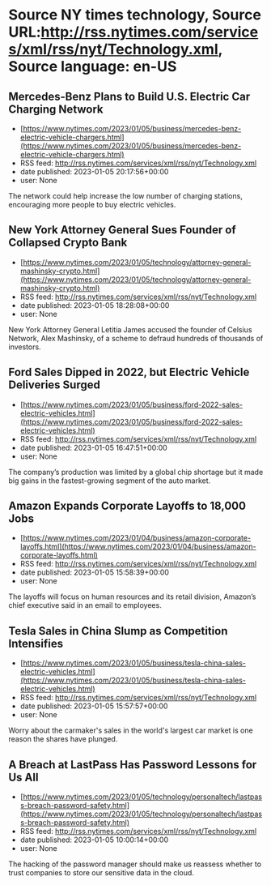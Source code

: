 # Source NY times technology, Source URL:http://rss.nytimes.com/services/xml/rss/nyt/Technology.xml, Source language: en-US

## Mercedes-Benz Plans to Build U.S. Electric Car Charging Network
 - [https://www.nytimes.com/2023/01/05/business/mercedes-benz-electric-vehicle-chargers.html](https://www.nytimes.com/2023/01/05/business/mercedes-benz-electric-vehicle-chargers.html)
 - RSS feed: http://rss.nytimes.com/services/xml/rss/nyt/Technology.xml
 - date published: 2023-01-05 20:17:56+00:00
 - user: None

The network could help increase the low number of charging stations, encouraging more people to buy electric vehicles.

## New York Attorney General Sues Founder of Collapsed Crypto Bank
 - [https://www.nytimes.com/2023/01/05/technology/attorney-general-mashinsky-crypto.html](https://www.nytimes.com/2023/01/05/technology/attorney-general-mashinsky-crypto.html)
 - RSS feed: http://rss.nytimes.com/services/xml/rss/nyt/Technology.xml
 - date published: 2023-01-05 18:28:08+00:00
 - user: None

New York Attorney General Letitia James accused the founder of Celsius Network, Alex Mashinsky, of a scheme to defraud hundreds of thousands of investors.

## Ford Sales Dipped in 2022, but Electric Vehicle Deliveries Surged
 - [https://www.nytimes.com/2023/01/05/business/ford-2022-sales-electric-vehicles.html](https://www.nytimes.com/2023/01/05/business/ford-2022-sales-electric-vehicles.html)
 - RSS feed: http://rss.nytimes.com/services/xml/rss/nyt/Technology.xml
 - date published: 2023-01-05 16:47:51+00:00
 - user: None

The company’s production was limited by a global chip shortage but it made big gains in the fastest-growing segment of the auto market.

## Amazon Expands Corporate Layoffs to 18,000 Jobs
 - [https://www.nytimes.com/2023/01/04/business/amazon-corporate-layoffs.html](https://www.nytimes.com/2023/01/04/business/amazon-corporate-layoffs.html)
 - RSS feed: http://rss.nytimes.com/services/xml/rss/nyt/Technology.xml
 - date published: 2023-01-05 15:58:39+00:00
 - user: None

The layoffs will focus on human resources and its retail division, Amazon’s chief executive said in an email to employees.

## Tesla Sales in China Slump as Competition Intensifies
 - [https://www.nytimes.com/2023/01/05/business/tesla-china-sales-electric-vehicles.html](https://www.nytimes.com/2023/01/05/business/tesla-china-sales-electric-vehicles.html)
 - RSS feed: http://rss.nytimes.com/services/xml/rss/nyt/Technology.xml
 - date published: 2023-01-05 15:57:57+00:00
 - user: None

Worry about the carmaker's sales in the world's largest car market is one reason the shares have plunged.

## A Breach at LastPass Has Password Lessons for Us All
 - [https://www.nytimes.com/2023/01/05/technology/personaltech/lastpass-breach-password-safety.html](https://www.nytimes.com/2023/01/05/technology/personaltech/lastpass-breach-password-safety.html)
 - RSS feed: http://rss.nytimes.com/services/xml/rss/nyt/Technology.xml
 - date published: 2023-01-05 10:00:14+00:00
 - user: None

The hacking of the password manager should make us reassess whether to trust companies to store our sensitive data in the cloud.
